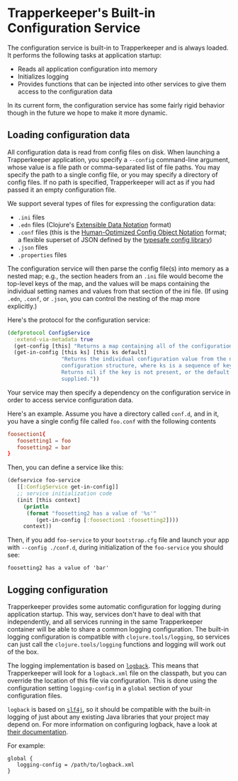 # Trapperkeeper's Built-in Configuration Service

The configuration service is built-in to Trapperkeeper and is always loaded.  It performs the following tasks at application startup:

* Reads all application configuration into memory
* Initializes logging
* Provides functions that can be injected into other services to give them access to the configuration data

In its current form, the configuration service has some fairly rigid behavior though in the future we hope to make it more dynamic.

## Loading configuration data

All configuration data is read from config files on disk.  When launching a Trapperkeeper application, you specify a `--config` command-line argument, whose value is a file path or comma-separated list of file paths.  You may specify the path to a single config file, or you may specify a directory of config files. If no path is specified, Trapperkeeper will act as if you had passed it an empty configuration file.

We support several types of files for expressing the configuration data:

   * `.ini` files
   * `.edn` files (Clojure's [Extensible Data Notation](https://github.com/edn-format/edn) format)
   * `.conf` files (this is the [Human-Optimized Config Object Notation](https://github.com/typesafehub/config/blob/master/HOCON.md) format; a flexible superset of JSON defined by the [typesafe config library](https://github.com/typesafehub/config))
   * `.json` files
   * `.properties` files

The configuration service will then parse the config file(s) into memory as a nested map; e.g., the section headers from an `.ini` file would become the top-level keys of the map, and the values will be maps containing the individual setting names and values from that section of the ini file.  (If using `.edn`, `.conf`, or `.json`, you can control the nesting of the map more explicitly.)

Here's the protocol for the configuration service:

```clj
(defprotocol ConfigService
  :extend-via-metadata true
  (get-config [this] "Returns a map containing all of the configuration values")
  (get-in-config [this ks] [this ks default]
                 "Returns the individual configuration value from the nested
                 configuration structure, where ks is a sequence of keys.
                 Returns nil if the key is not present, or the default value if
                 supplied."))
```

Your service may then specify a dependency on the configuration service in order to access service configuration data.

Here's an example.  Assume you have a directory called `conf.d`, and in it, you have a single config file called `foo.conf` with the following contents

```conf
foosection1{
   foosetting1 = foo
   foosetting2 = bar
}
```

Then, you can define a service like this:

```clj
(defservice foo-service
   [[:ConfigService get-in-config]]
   ;; service initialization code
   (init [this context]
     (println
      (format "foosetting2 has a value of '%s'"
         (get-in-config [:foosection1 :foosetting2])))
     context))
```

Then, if you add `foo-service` to your `bootstrap.cfg` file and launch your app with `--config ./conf.d`, during initialization of the `foo-service` you should see:

    foosetting2 has a value of 'bar'

## Logging configuration

Trapperkeeper provides some automatic configuration for logging during application startup.  This way, services don't have to deal with that independently, and all services running in the same Trapperkeeper container will be able to share a common logging configuration.  The built-in logging configuration is compatible with `clojure.tools/logging`, so services can just call the `clojure.tools/logging` functions and logging will work out of the box.

The logging implementation is based on [`logback`](http://logback.qos.ch/).  This means that Trapperkeeper will look for a `logback.xml` file on the classpath, but you can override the location of this file via configuration.  This is done using the configuration setting `logging-config` in a `global` section of your configuration files.

`logback` is based on [`slf4j`](http://www.slf4j.org/), so it should be compatible with the built-in logging of just about any existing Java libraries that your project may depend on.  For more information on configuring logback, have a look at [their documentation](http://logback.qos.ch/manual/configuration.html).

For example:

```CONF
global {
   logging-config = /path/to/logback.xml
}
```
